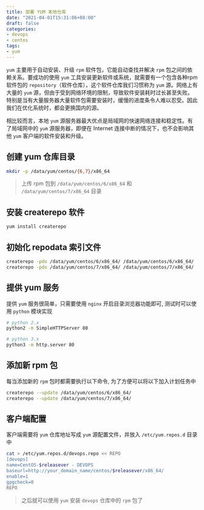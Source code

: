 ```yaml
---
title: 部署 YUM 本地仓库
date: "2021-04-01T15:31:06+08:00"
draft: false
categories:
- devops
- centos
tags:
- yum
---
```


`yum` 主要用于自动安装、升级 `rpm` 软件包，它能自动查找并解决 `rpm` 包之间的依赖关系。要成功的使用 `yum` 工具安装更新软件或系统，就需要有一个包含各种rpm软件包的 `repository`（软件仓库），这个软件仓库我们习惯称为 `yum` 源。网络上有大量的 `yum` 源，但由于受到网络环境的限制，导致软件安装耗时过长甚至失败。特别是当有大量服务器大量软件包需要安装时，缓慢的进度条令人难以忍受。因此我们在优化系统时，都会更换国内的源。

相比较而言，本地 `yum` 源服务器最大优点是局域网的快速网络连接和稳定性。有了局域网中的 `yum` 源服务器，即便在 Internet 连接中断的情况下，也不会影响其他 `yum` 客户端的软件安装和升级。

## 创建 yum 仓库目录

```bash
mkdir -p /data/yum/centos/{6,7}/x86_64
```

> 上传 rpm 包到 `/data/yum/centos/6/x86_64` 和 `/data/yum/centos/7/x86_64` 目录

## 安装 createrepo 软件

```bash
yum install createrepo
```

## 初始化 repodata 索引文件

```bash
createrepo -pdo /data/yum/centos/6/x86_64/ /data/yum/centos/6/x86_64/
createrepo -pdo /data/yum/centos/7/x86_64/ /data/yum/centos/7/x86_64/
```

## 提供 yum 服务

提供 `yum` 服务很简单，只需要使用 `nginx` 开启目录浏览器功能即可, 测试时可以使用 `python` 模块实现

```bash
# python 2.x
python2 -m SimpleHTTPServer 80

# python 3.x
python3 -m http.server 80
```

## 添加新 rpm 包

每当添加新的 `rpm` 包时都需要执行以下命令, 为了方便可以将以下加入计划任务中

```bash
createrepo --update /data/yum/centos/6/x86_64/
createrepo --update /data/yum/centos/7/x86_64/
```

## 客户端配置

客户端需要将 `yum` 仓库地址写成 `yum` 源配置文件，并放入 `/etc/yum.repos.d` 目录中

```bash
cat > /etc/yum.repos.d/devops.repo << REPO
[devops]
name=CentOS-$releasever - DEVOPS
baseurl=http://your_domain_name/centos/$releasever/x86_64/
enable=1
gpgcheck=0
REPO
```

> 之后就可以使用 `yum` 安装 `devops` 仓库中的 `rpm` 包了
